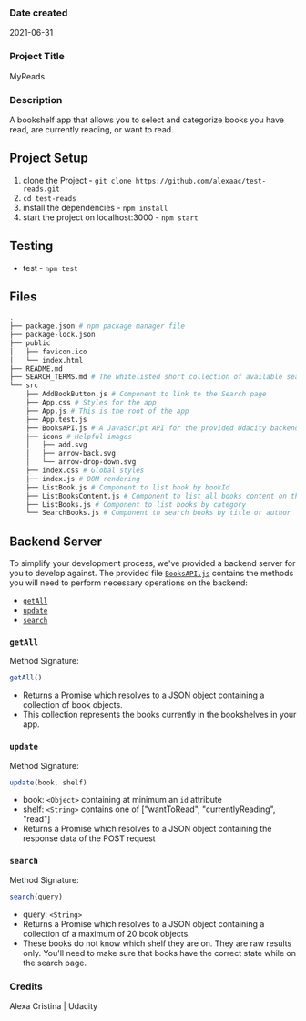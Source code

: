 ### Date created

2021-06-31

### Project Title

MyReads 

### Description

A bookshelf app that allows you to select and categorize books you have read, are currently reading, or want to read.

## Project Setup

1. clone the Project - `git clone https://github.com/alexaac/test-reads.git`
2. `cd test-reads`
3. install the dependencies - `npm install`
4. start the project on localhost:3000 - `npm start`

## Testing
* test - `npm test`
## Files
```bash
.
├── package.json # npm package manager file
├── package-lock.json
├── public
│   ├── favicon.ico
│   └── index.html
├── README.md
├── SEARCH_TERMS.md # The whitelisted short collection of available search terms
└── src
    ├── AddBookButton.js # Component to link to the Search page
    ├── App.css # Styles for the app
    ├── App.js # This is the root of the app
    ├── App.test.js
    ├── BooksAPI.js # A JavaScript API for the provided Udacity backend
    ├── icons # Helpful images
    │   ├── add.svg
    │   ├── arrow-back.svg
    │   └── arrow-drop-down.svg
    ├── index.css # Global styles
    ├── index.js # DOM rendering
    ├── ListBook.js # Component to list book by bookId
    ├── ListBooksContent.js # Component to list all books content on the main page
    ├── ListBooks.js # Component to list books by category
    └── SearchBooks.js # Component to search books by title or author
```


## Backend Server

To simplify your development process, we've provided a backend server for you to develop against. The provided file [`BooksAPI.js`](src/BooksAPI.js) contains the methods you will need to perform necessary operations on the backend:

* [`getAll`](#getall)
* [`update`](#update)
* [`search`](#search)

### `getAll`

Method Signature:

```js
getAll()
```

* Returns a Promise which resolves to a JSON object containing a collection of book objects.
* This collection represents the books currently in the bookshelves in your app.

### `update`

Method Signature:

```js
update(book, shelf)
```

* book: `<Object>` containing at minimum an `id` attribute
* shelf: `<String>` contains one of ["wantToRead", "currentlyReading", "read"]  
* Returns a Promise which resolves to a JSON object containing the response data of the POST request

### `search`

Method Signature:

```js
search(query)
```

* query: `<String>`
* Returns a Promise which resolves to a JSON object containing a collection of a maximum of 20 book objects.
* These books do not know which shelf they are on. They are raw results only. You'll need to make sure that books have the correct state while on the search page.

### Credits

Alexa Cristina | Udacity